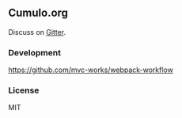 
Cumulo.org
----

Discuss on [Gitter](https://gitter.im/Cumulo/cumulo.org).

### Development

https://github.com/mvc-works/webpack-workflow

### License

MIT
